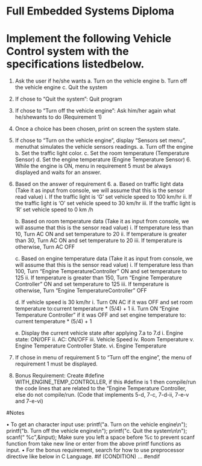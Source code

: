 # Full Embedded Systems Diploma
 
# Implement the following Vehicle Control system with the specifications listedbelow.
1. Ask the user if he/she wants
   a. Turn on the vehicle engine
   b. Turn off the vehicle engine
   c. Quit the system
   
2. If chose to “Quit the system”: Quit program

3. If chose to “Turn off the vehicle engine”: Ask him/her again what he/shewants to do (Requirement 1)

4. Once a choice has been chosen, print on screen the system state.

5. If chose to “Turn on the vehicle engine”, display “Sensors set menu”, menuthat simulates the vehicle sensors readings.
   a. Turn off the engine
   b. Set the traffic light color.
   c. Set the room temperature (Temperature Sensor)
   d. Set the engine temperature (Engine Temperature Sensor)
   6. While the engine is ON, menu in requirement 5 must be always displayed and waits for an answer.

7. Based on the answer of requirement 6.
   a. Based on traffic light data (Take it as input from console, we will assume that this is the sensor read value)
      i. If the traffic light is ‘G’ set vehicle speed to 100 km/hr
      ii. If the traffic light is ‘O’ set vehicle speed to 30 km/hr
      iii. If the traffic light is ‘R’ set vehicle speed to 0 km /h

   b. Based on room temperature data (Take it as input from console, we will assume that this is the sensor read value)
      i. If temperature less than 10, Turn AC ON and set temperature to 20
      ii. If temperature is greater than 30, Turn AC ON and set temperature to 20
      iii. If temperature is otherwise, Turn AC OFF

   c. Based on engine temperature data (Take it as input from console, we will assume that this is the sensor read value)
      i. If temperature less than 100, Turn “Engine TemperatureController” ON and set temperature to 125
      ii. If temperature is greater than 150, Turn “Engine Temperature Controller” ON and set temperature to 125
      iii. If temperature is otherwise, Turn “Engine TemperatureController” OFF

   d. If vehicle speed is 30 km/hr
      i. Turn ON AC if it was OFF and set room temperature to:current temperature * (5/4) + 1
      ii. Turn ON “Engine Temperature Controller” if it was OFF and set engine temperature to: current temperature * (5/4) + 1

   e. Display the current vehicle state after applying 7.a to 7.d
      i. Engine state: ON/OFF
      ii. AC: ON/OFF
      iii. Vehicle Speed
      iv. Room Temperature
      v. Engine Temperature Controller State.
      vi. Engine Temperature

8. If chose in menu of requirement 5 to “Turn off the engine”, the menu of requirement 1 must be displayed.

9. Bonus Requirement: Create #define WITH_ENGINE_TEMP_CONTROLLER, if this #define is 1 then compile/run the code lines that are related to the “Engine Temperature Controller, else do not compile/run. (Code that implements 5-d, 7-c, 7-d-ii, 7-e-v and 7-e-vi)

#Notes

• To get an character input use:
   printf("a. Turn on the vehicle engine\n");
   printf("b. Turn off the vehicle engine\n");
   printf("c. Quit the system\n\n");
   scanf(“ %c”,&input);
   Make sure you left a space before %c to prevent scanf function from take new line or enter from the above printf functions as input.
• For the bonus requirement, search for how to use preprocessor directive like below in C Language.
#if (CONDITION)
…
#endif
